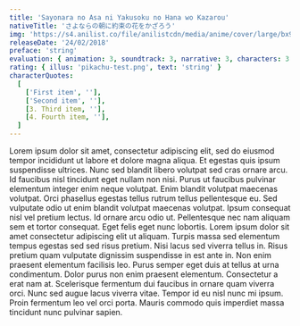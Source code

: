 ```yaml
---
title: 'Sayonara no Asa ni Yakusoku no Hana wo Kazarou'
nativeTitle: 'さよならの朝に約束の花をかざろう'
img: 'https://s4.anilist.co/file/anilistcdn/media/anime/cover/large/bx99457-PFq5dreQabIu.png'
releaseDate: '24/02/2018'
preface: 'string'
evaluation: { animation: 3, soundtrack: 3, narrative: 3, characters: 3 }
rating: { illus: 'pikachu-test.png', text: 'string' }
characterQuotes:
  [
    ['First item', ''],
    ['Second item', ''],
    [3. Third item, ''],
    [4. Fourth item, ''],
  ]
---
```


Lorem ipsum dolor sit amet, consectetur adipiscing elit, sed do eiusmod tempor incididunt ut labore et dolore magna aliqua. Et egestas quis ipsum suspendisse ultrices. Nunc sed blandit libero volutpat sed cras ornare arcu. Id faucibus nisl tincidunt eget nullam non nisi. Purus ut faucibus pulvinar elementum integer enim neque volutpat. Enim blandit volutpat maecenas volutpat. Orci phasellus egestas tellus rutrum tellus pellentesque eu. Sed vulputate odio ut enim blandit volutpat maecenas volutpat. Ipsum consequat nisl vel pretium lectus. Id ornare arcu odio ut.
Pellentesque nec nam aliquam sem et tortor consequat. Eget felis eget nunc lobortis. Lorem ipsum dolor sit amet consectetur adipiscing elit ut aliquam. Turpis massa sed elementum tempus egestas sed sed risus pretium. Nisi lacus sed viverra tellus in. Risus pretium quam vulputate dignissim suspendisse in est ante in. Non enim praesent elementum facilisis leo. Purus semper eget duis at tellus at urna condimentum. Dolor purus non enim praesent elementum. Consectetur a erat nam at. Scelerisque fermentum dui faucibus in ornare quam viverra orci. Nunc sed augue lacus viverra vitae. Tempor id eu nisl nunc mi ipsum. Proin fermentum leo vel orci porta. Mauris commodo quis imperdiet massa tincidunt nunc pulvinar sapien.
